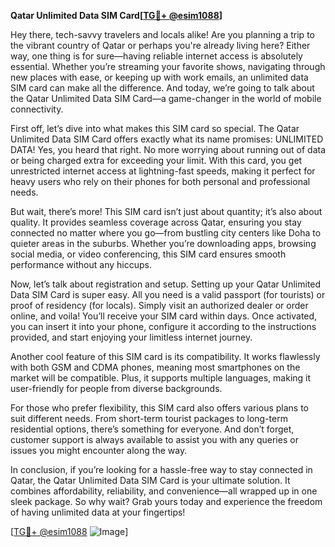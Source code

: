 **Qatar Unlimited Data SIM Card[[TG💪+ @esim1088](https://t.me/s/esim1088)]**

Hey there, tech-savvy travelers and locals alike! Are you planning a trip to the vibrant country of Qatar or perhaps you're already living here? Either way, one thing is for sure—having reliable internet access is absolutely essential. Whether you’re streaming your favorite shows, navigating through new places with ease, or keeping up with work emails, an unlimited data SIM card can make all the difference. And today, we’re going to talk about the Qatar Unlimited Data SIM Card—a game-changer in the world of mobile connectivity.

First off, let’s dive into what makes this SIM card so special. The Qatar Unlimited Data SIM Card offers exactly what its name promises: UNLIMITED DATA! Yes, you heard that right. No more worrying about running out of data or being charged extra for exceeding your limit. With this card, you get unrestricted internet access at lightning-fast speeds, making it perfect for heavy users who rely on their phones for both personal and professional needs.

But wait, there’s more! This SIM card isn’t just about quantity; it’s also about quality. It provides seamless coverage across Qatar, ensuring you stay connected no matter where you go—from bustling city centers like Doha to quieter areas in the suburbs. Whether you’re downloading apps, browsing social media, or video conferencing, this SIM card ensures smooth performance without any hiccups.

Now, let’s talk about registration and setup. Setting up your Qatar Unlimited Data SIM Card is super easy. All you need is a valid passport (for tourists) or proof of residency (for locals). Simply visit an authorized dealer or order online, and voila! You’ll receive your SIM card within days. Once activated, you can insert it into your phone, configure it according to the instructions provided, and start enjoying your limitless internet journey.

Another cool feature of this SIM card is its compatibility. It works flawlessly with both GSM and CDMA phones, meaning most smartphones on the market will be compatible. Plus, it supports multiple languages, making it user-friendly for people from diverse backgrounds.

For those who prefer flexibility, this SIM card also offers various plans to suit different needs. From short-term tourist packages to long-term residential options, there’s something for everyone. And don’t forget, customer support is always available to assist you with any queries or issues you might encounter along the way.

In conclusion, if you’re looking for a hassle-free way to stay connected in Qatar, the Qatar Unlimited Data SIM Card is your ultimate solution. It combines affordability, reliability, and convenience—all wrapped up in one sleek package. So why wait? Grab yours today and experience the freedom of having unlimited data at your fingertips!

[[TG💪+ @esim1088](https://t.me/s/esim1088) ![Image](https://i.postimg.cc/Y0z9fWf4/image.png)]